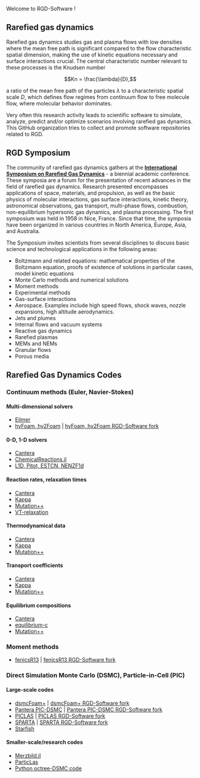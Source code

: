 Welcome to RGD-Software !

## Rarefied gas dynamics
Rarefied gas dynamics studies gas and plasma flows with low densities where the mean free path is significant compared to the flow characteristic spatial dimension, making the use of kinetic equations necessary and surface interactions crucial. The central characteristic number relevant to these processes is the Knudsen number  
```math
Kn = \frac{\lambda}{D},
```
a ratio of the mean free path of the particles $\lambda$ to a characteristic spatial scale $D$,
which defines flow regimes from continuum flow to free molecule flow, where molecular behavior dominates.

Very often this research activity leads to scientific software to simulate, analyze, predict and/or optimize scenarios involving rarefied gas dynamics. This GitHub organization tries to collect and promote software repositories related to RGD.

## RGD Symposium
The community of rarefied gas dynamics gathers at the [**International Symposium on Rarefied Gas Dynamics**](https://www.rarefiedgasdynamics.org/) - a biennial academic conference. These symposia are a forum for the presentation of recent advances in the field of rarefied gas dynamics. Research presented encompasses applications of space, materials, and propulsion, as well as the basic physics of molecular interactions, gas surface interactions, kinetic theory, astronomical observations, gas transport, multi-phase flows, combustion, non-equilibrium hypersonic gas dynamics, and plasma processing. The first symposium was held in 1958 in Nice, France. Since that time, the symposia have been organized in various countries in North America, Europe, Asia, and Australia.

The Symposium invites scientists from several disciplines to discuss basic science and technological applications in the following areas:
 * Boltzmann and related equations: mathematical properties of the Boltzmann equation, proofs of existence of solutions in particular cases, model kinetic equations
 * Monte Carlo methods and numerical solutions
 * Moment methods
 * Experimental methods
 * Gas-surface interactions
 * Aerospace. Examples include high speed flows, shock waves, nozzle expansions, high altitude aerodynamics.
 * Jets and plumes
 * Internal flows and vacuum systems
 * Reactive gas dynamics
 * Rarefied plasmas
 * MEMs and NEMs
 * Granular flows
 * Porous media


## Rarefied Gas Dynamics Codes

### Continuum methods (Euler, Navier-Stokes)

#### Multi-dimensional solvers
* [Eilmer](https://github.com/gdtk-uq/gdtk)
* [hyFoam, hy2Foam](https://github.com/hystrath/hyStrath) | [hyFoam, hy2Foam RGD-Software fork](https://github.com/rgd-software/hyStrath)

#### 0-D, 1-D solvers
* [Cantera](https://github.com/Cantera/cantera)
* [ChemicalReactions.jl](https://github.com/LeoBasov/chemical-kinetics.jl)
* [L1D, Pitot, ESTCN, NENZF1d](https://github.com/gdtk-uq/gdtk)

#### Reaction rates, relaxation times
* [Cantera](https://github.com/Cantera/cantera)
* [Kappa](https://github.com/lkampoli/kappa)
* [Mutation++](https://github.com/mutationpp/Mutationpp)
* [VT-relaxation](https://github.com/knstmrd/VT-relaxation)

#### Thermodynamical data
* [Cantera](https://github.com/Cantera/cantera)
* [Kappa](https://github.com/lkampoli/kappa)
* [Mutation++](https://github.com/mutationpp/Mutationpp)

#### Transport coefficients
* [Cantera](https://github.com/Cantera/cantera)
* [Kappa](https://github.com/lkampoli/kappa)
* [Mutation++](https://github.com/mutationpp/Mutationpp)

#### Equilibrium compositions
* [Cantera](https://github.com/Cantera/cantera)
* [equilibrium-c](https://github.com/uqngibbo/equilibrium-c)
* [Mutation++](https://github.com/mutationpp/Mutationpp)

### Moment methods
* [fenicsR13](https://github.com/lamBOOO/fenicsR13) | [fenicsR13 RGD-Software fork](https://github.com/rgd-software/fenicsR13)

### Direct Simulation Monte Carlo (DSMC), Particle-in-Cell (PIC)

#### Large-scale codes
* [dsmcFoam+](https://github.com/hystrath/hyStrath) | [dsmcFoam+ RGD-Software fork](https://github.com/rgd-software/hyStrath)
* [Pantera PIC-DSMC](https://github.com/vonkarmaninstitute/pantera-pic-dsmc) | [Pantera PIC-DSMC RGD-Software fork](https://github.com/rgd-software/pantera-pic-dsmc)
* [PICLAS](https://github.com/piclas-framework/piclas) | [PICLAS RGD-Software fork](https://github.com/rgd-software/piclas)
* [SPARTA](https://github.com/sparta/sparta) | [SPARTA RGD-Software fork](https://github.com/rgd-software/sparta)
* [Starfish](https://github.com/particleincell/Starfish)

#### Smaller-scale/research codes
* [Merzbild.jl](https://github.com/merzbild/Merzbild.jl)
* [ParticLas](https://github.com/OttTs/ParticLas.jl)
* [Python octree-DSMC code](https://github.com/LeoBasov/dsmc-python)